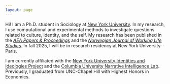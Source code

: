 ```yaml
---
layout: page
---
```


Hi! I am a Ph.D. student in Sociology at [New York University](https://as.nyu.edu/departments/sociology/people/current-phd-students/janz--avra.html). In my research, I use computational and experimental methods to investigate questions related to culture, identity, and the self. My research has been published in the [_AEA Papers & Proceedings_](https://www.aeaweb.org/articles?id=10.1257/pandp.20211114) and the [_Norwegian Journal of Working Life Studies_](https://www.scup.com/doi/full/10.18261/issn.1504-7989-2021-03-04-03). In fall 2025, I will be in research residency at New York University--Paris. 

I am currently affiliated with the [New York University Identities and Ideologies Project](https://www.identities-ideologies.org/) and the [Columbia University Narrative Intelligence Lab](https://nil.columbia.edu/). Previously, I graduated from UNC-Chapel Hill with Highest Honors in Economics.

